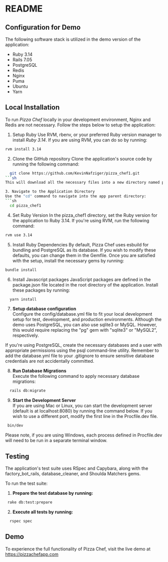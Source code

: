 # README

## Configuration for Demo
The following software stack is utilized in the demo version of the application:

* Ruby 3.14
* Rails 7.05
* PostgreSQL
* Redis
* Nginx
* Puma
* Ubuntu
* Yarn

## Local Installation
To run <i>Pizza Chef</i> locally in your development environment, Nginx and Redis are not necessary. Follow the steps below to setup the application:

1. Setup Ruby
Use RVM, rbenv, or your preferred Ruby version manager to install <i>Ruby 3.14</i>. If you are using RVM, you can do so by running:
```sh
rvm install 3.14
```
2. Clone the GitHub repository
Clone the application's source code by running the following command:
 ```sh
   git clone https://github.com/KevinNafziger/pizza_chef1.git
 ```sh
 This will download all the necessary files into a new directory named pizza_chef1.

3. Navigate to the Application Directory
 Use the "cd" command to navigate into the app parent directory:
 ```sh
   cd pizza_chef1
 ```
4. Set Ruby Version
In the pizza_chef1 directory, set the Ruby version for the application to Ruby 3.14. If you're using RVM, run the following command:
```sh
rvm use 3.14
```
5. Install Ruby Dependencies
By default, Pizza Chef uses esbuild for bundling and PostgreSQL as its database. If you wish to modify these defaults, you can change them in the Gemfile. Once you are satisfied with the setup, install the necessary gems by running:
```sh
bundle install
```
6. Install Javascript packages
JavaScript packages are defined in the package.json file located in the root directory of the application. Install these packages by running:
```sh
  yarn install
```
7. <b>Setup database configuration</b><br>
Configure the config/database.yml file to fit your local development setup for test, development, and production environments. Although the demo uses PostgreSQL, you can also use sqlite3 or MySQL. However, this would require replacing the "pg" gem with "sqlite3" or "MySQL2", respectively.

If you're using PostgreSQL, create the necessary databases and a user with appropriate permissions using the psql command-line utility. Remember to add the database.yml file to your .gitignore to ensure sensitive database credentials are not accidentally committed.

8. <b>Run Database Migrations</b><br>
Execute the following command to apply necessary database migrations:
```sh
  rails db:migrate
```
9. <b>Start the Development Server</b><br>
If you are using Mac or Linux, you can start the development server (default is at localhost:8080) by running the command below. If you wish to use a different port, modify the first line in the Procfile.dev file.
 ```sh
  bin/dev
```
Please note, if you are using Windows, each process defined in Procfile.dev will need to be run in a separate terminal window.


## Testing
The application's test suite uses RSpec and Capybara, along with the factory_bot_rails, database_cleaner, and Shoulda Matchers gems.

To run the test suite:

1. <b>Prepare the test database by running:</b>
 ```sh
  rake db:test:prepare
 ```
 2. <b>Execute all tests by running:</b>
 ```sh
   rspec spec
 ```

## Demo
To experience the full functionality of Pizza Chef, visit the live demo at https://pizzachefapp.com <br>
